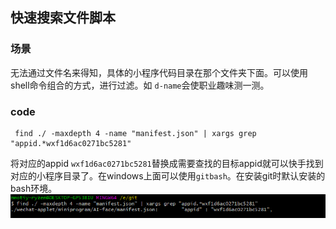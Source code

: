 ## 快速搜索文件脚本

### 场景
无法通过文件名来得知，具体的小程序代码目录在那个文件夹下面。可以使用shell命令组合的方式，进行过滤。如 `d-name`会使职业趣味测一测。

### code
```shell script
 find ./ -maxdepth 4 -name "manifest.json" | xargs grep "appid.*wxf1d6ac0271bc5281"
```
将对应的appid `wxf1d6ac0271bc5281`替换成需要查找的目标appid就可以快手找到对应的小程序目录了。在windows上面可以使用`gitbash`。在安装git时默认安装的bash环境。
![运行结果图](../images/20210615103835.png)
